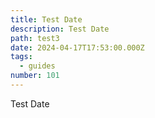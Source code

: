 ```yaml
---
title: Test Date
description: Test Date
path: test3
date: 2024-04-17T17:53:00.000Z
tags:
  - guides
number: 101
---
```

Test Date
